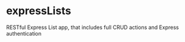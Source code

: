 # expressLists
RESTful Express List app, that includes full CRUD actions and Express authentication
